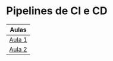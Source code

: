 # Pipelines de CI e CD

| Aulas                        |
| ---------------------------- |
| [Aula 1](./aula_1/README.md) |
| [Aula 2](./aula_2/README.md) |
